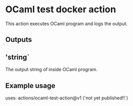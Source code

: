 # OCaml test docker action

This action executes OCaml program and logs the output.

<!-- ## Inputs -->

<!-- ## `who-to-greet`

**Required** The name of the person to greet. Default `"World"`. -->

## Outputs

<!-- ## `time`

The time we greeted you. -->

## 'string`

The output string of inside OCaml program.

## Example usage

<!-- uses: actions/hello-world-docker-action@v1 -->
<!-- with:
  who-to-greet: 'Mona the Octocat' -->

  uses: actions/ocaml-test-action@v1 ('not yet published!!`)